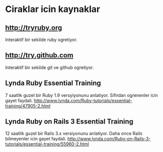 # Ciraklar icin kaynaklar

## http://tryruby.org

Interaktif bir sekilde ruby ogretiyor.

## http://try.github.com

Interaktif bir sekilde git ve github ogretiyor.

## Lynda Ruby Essential Training

7 saatlik guzel bir Ruby 1.9 versyiyonunu anlatiyor. Sifirdan ogrenenler icin gayet faydali.
http://www.lynda.com/Ruby-tutorials/essential-training/47905-2.html

## Lynda Ruby on Rails 3 Essential Training

12 saatlik guzel bir Rails 3.x versiyonunu anlatiyor. Daha once Rails bilmeyenler icin gayet faydali.
http://www.lynda.com/Ruby-on-Rails-3-tutorials/essential-training/55960-2.html


